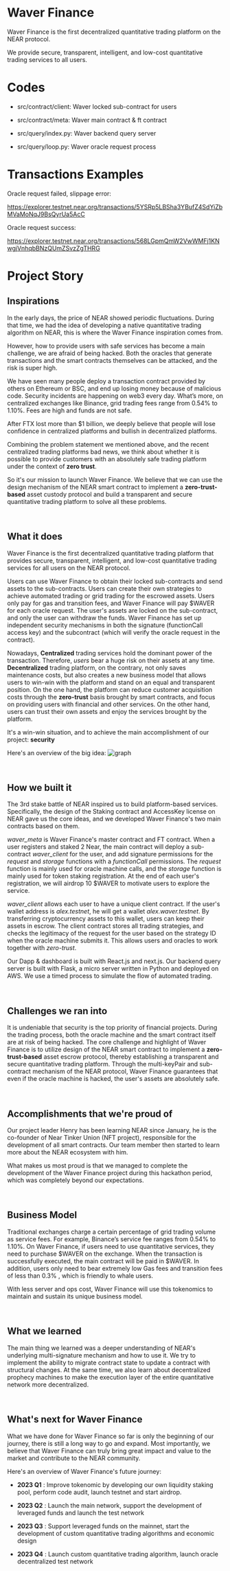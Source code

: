# Waver Finance

Waver Finance is the first decentralized quantitative trading platform on the NEAR protocol. 

We provide secure, transparent, intelligent, and low-cost quantitative trading services to all users.

# Codes

* src/contract/client: Waver locked sub-contract for users

* src/contract/meta: Waver main contract & ft contract

* src/query/index.py: Waver backend query server

* src/query/loop.py: Waver oracle request process

# Transactions Examples

Oracle request failed, slippage error:

https://explorer.testnet.near.org/transactions/5YSRp5LBSha3YBufZ4SdYiZbMVaMoNqJ9BsQyrUa5AcC

Oracle request success:

https://explorer.testnet.near.org/transactions/568LGpmQmW2VwWMFj1KNwgjVnhqbBNzQUmZSvzZgTHRG

# Project Story

## Inspirations


In the early days, the price of NEAR showed periodic fluctuations. During that time, we had the idea of developing a native quantitative trading algorithm on NEAR, this is where the Waver Finance inspiration comes from.

However, how to provide users with safe services has become a main challenge, we are afraid of being hacked. Both the oracles that generate transactions and the smart contracts themselves can be attacked, and the risk is super high.

We have seen many people deploy a transaction contract provided by others on Ethereum or BSC, and end up losing money because of malicious code. Security incidents are happening on web3 every day. What’s more, on centralized exchanges like Binance, grid trading fees range from 0.54% to 1.10%. Fees are high and funds are not safe.

After FTX lost more than $1 billion, we deeply believe that people will lose confidence in centralized platforms and bullish in decentralized platforms.

Combining the problem statement we mentioned above, and the recent centralized trading platforms bad news, we think about whether it is possible to provide customers with an absolutely safe trading platform under the context of **zero trust**.

So it's our mission to launch Waver Finance. We believe that we can use the design mechanism of the NEAR smart contract to implement a **zero-trust-based** asset custody protocol and build a transparent and secure quantitative trading platform to solve all these problems. 


&nbsp;
&nbsp;


## What it does


Waver Finance is the first decentralized quantitative trading platform that provides secure, transparent, intelligent, and low-cost quantitative trading services for all users on the NEAR protocol.

Users can use Waver Finance to obtain their locked sub-contracts and send assets to the sub-contracts. Users can create their own strategies to achieve automated trading or grid trading for the escrowed assets. Users only pay for gas and transition fees, and Waver Finance will pay $WAVER for each oracle request. The user's assets are locked on the sub-contract, and only the user can withdraw the funds. Waver Finance has set up independent security mechanisms in both the signature (functionCall access key) and the subcontract (which will verify the oracle request in the contract).

Nowadays, **Centralized** trading services hold the dominant power of the transaction. Therefore, *users* bear a huge risk on their assets at any time. **Decentralized** trading platform, on the contrary, not only saves maintenance costs, but also creates a new business model that allows users to win-win with the platform and stand on an equal and transparent position. On the one hand, the platform can reduce customer acquisition costs through the **zero-trust** basis brought by smart contracts, and focus on providing users with financial and other services. On the other hand, users can trust their own assets and enjoy the services brought by the platform. 

It's a win-win situation, and to achieve the main accomplishment of our project: **security**


Here's an overview of the big idea:
![graph](https://raw.githubusercontent.com/onehumanbeing/WaverFinance/master/docs/Waver.png)




&nbsp;
&nbsp;

## How we built it

The 3rd stake battle of NEAR inspired us to build platform-based services. Specifically, the design of the Staking contract and AccessKey license on NEAR gave us the core ideas, and we developed Waver Finance's two main contracts based on them.

*waver_meta* is Waver Finance's master contract and FT contract. When a user registers and staked 2 Near, the main contract will deploy a sub-contract *waver_client* for the user, and add signature permissions for the *request* and *storage* functions with a *functionCall* permissions. The *request* function is mainly used for oracle machine calls, and the *storage* function is mainly used for token staking registration. At the end of each user's registration, we will airdrop 10 $WAVER to motivate users to explore the service.

*waver_client* allows each user to have a unique client contract. If the user's wallet address is *alex.testnet*, he will get a wallet *alex.waver.testnet*. By transferring cryptocurrency assets to this wallet, users can keep their assets in escrow. The client contract stores all trading strategies, and checks the legitimacy of the request for the user based on the strategy ID when the oracle machine submits it. This allows users and oracles to work together with *zero-trust*.

Our Dapp & dashboard is built with React.js and next.js. Our backend query server is built with Flask, a micro server written in Python and deployed on AWS. We use a timed process to simulate the flow of automated trading.



&nbsp;
&nbsp;






## Challenges we ran into


It is undeniable that security is the top priority of financial projects. During the trading process, both the oracle machine and the smart contract itself are at risk of being hacked. The core challenge and highlight of Waver Finance is to utilize design of the NEAR smart contract to implement a **zero-trust-based** asset escrow protocol, thereby establishing a transparent and secure quantitative trading platform. Through the multi-keyPair and sub-contract mechanism of the NEAR protocol, Waver Finance guarantees that even if the oracle machine is hacked, the user's assets are absolutely safe.




&nbsp;
&nbsp;

## Accomplishments that we're proud of

Our project leader Henry has been learning NEAR since January, he is the co-founder of Near Tinker Union (NFT project), responsible for the development of all smart contracts. Our team member then started to learn more about the NEAR ecosystem with him.

What makes us most proud is that we managed to complete the development of the Waver Finance project during this hackathon period, which was completely beyond our expectations.



&nbsp;
&nbsp;


## Business Model 

Traditional exchanges charge a certain percentage of grid trading volume as service fees. For example, Binance’s service fee ranges from 0.54% to 1.10%. On Waver Finance, if users need to use quantitative services, they need to purchase $WAVER on the exchange. When the transaction is successfully executed, the main contract will be paid in $WAVER. In addition, users only need to bear extremely low Gas fees and transition fees of less than 0.3% , which is friendly to whale users.

With less server and ops cost, Waver Finance will use this tokenomics to maintain and sustain its unique business model.



&nbsp;
&nbsp;


## What we learned


The main thing we learned was a deeper understanding of NEAR's underlying multi-signature mechanism and how to use it. We try to implement the ability to migrate contract state to update a contract with structural changes. At the same time, we also learn about decentralized prophecy machines to make the execution layer of the entire quantitative network more decentralized.



&nbsp;
&nbsp;


## What's next for Waver Finance

What we have done for Waver Finance so far is only the beginning of our journey, there is still a long way to go and expand. Most importantly, we believe that Waver Finance can truly bring great impact and value to the market and contribute to the NEAR community.

Here's an overview of Waver Finance's future journey:

- **2023 Q1** : Improve tokenomic by developing our own liquidity staking pool, perform code audit, launch testnet and start airdrop.

- **2023 Q2** : Launch the main network, support the development of leveraged funds and launch the test network

- **2023 Q3** : Support leveraged funds on the mainnet, start the development of custom quantitative trading algorithms and economic design

- **2023 Q4** : Launch custom quantitative trading algorithm, launch oracle decentralized test network



&nbsp;
&nbsp;
